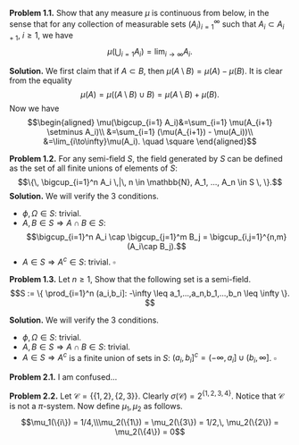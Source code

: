 **Problem 1.1.** Show that any measure $\mu$ is continuous from below, in the sense that for any collection of measurable sets $(A_i)_{i=1}^\infty$ such that $A_i \subset A_{i+1}$, $i \geq 1$, we have
$$\mu(\bigcup_{i=1} A_i)= \lim_{i \to \infty} A_i.$$

**Solution.** We first claim that if $A \subset B$, then $\mu(A \setminus B) = \mu(A) - \mu(B)$.  It is clear from the equality 
$$\mu(A) = \mu((A \setminus B) \cup B) = \mu(A \setminus B) + \mu(B).$$
Now we have
$$\begin{aligned}
\mu(\bigcup_{i=1} A_i)&=\sum_{i=1} \mu(A_{i+1} \setminus A_i)\\
&=\sum_{i=1} (\mu(A_{i+1}) - \mu(A_i))\\
&=\lim_{i\to\infty}\mu(A_i). \quad \square
\end{aligned}$$

**Problem 1.2.** For any semi-field $S$, the field generated by $S$ can be defined as the set of all finite unions of elements of $S$:
$$\{\, \bigcup_{i=1}^n A_i \,|\, n \in \mathbb{N}, A_1, ..., A_n \in S \, \}.$$
**Solution.**  We will verify the 3 conditions.
- $\phi, \Omega \in S$: trivial.
- $A, B \in S \Rightarrow A \cap B \in S$: $$\bigcup_{i=1}^n A_i \cap \bigcup_{j=1}^m B_j = \bigcup_{i,j=1}^{n,m}(A_i\cap B_j).$$
- $A \in S \Rightarrow A^c \in S$: trivial. $\square$

**Problem 1.3.** Let $n \geq 1$, Show that the following set is a semi-field.
$$S := \{ \prod_{i=1}^n (a_i,b_i]: -\infty \leq a_1,...,a_n,b_1,...,b_n \leq \infty \}. $$

**Solution.**  We will verify the 3 conditions.
- $\phi, \Omega \in S$: trivial.
- $A, B \in S \Rightarrow A \cap B \in S$: trivial.
- $A \in S \Rightarrow A^c$ is a finite union of sets in $S$: $(a_i,b_i]^c = (-\infty,a_i] \cup (b_i,\infty]$. $\square$

**Problem 2.1.** I am confused...

**Problem 2.2.** Let $\mathcal{C}=\{\{1,2\}, \{2,3\}\}.$ Clearly $\sigma(\mathcal{C}) = 2^{\{1,2,3,4\}}$. Notice that $\mathcal{C}$ is not a $\pi$-system. Now define $\mu_1, \mu_2$ as follows.
$$\mu_1(\{i\}) = 1/4,\\\mu_2(\{1\}) = \mu_2(\{3\}) = 1/2,\, \mu_2(\{2\}) = \mu_2(\{4\}) = 0$$
<!--stackedit_data:
eyJoaXN0b3J5IjpbMTMyNzI1OTIyNSwxNDUwOTUzNzg3LC0yMT
Q1OTc4MTQ0LDE2MTI4MjA4MSwtMTg4ODQ0MzQzNV19
-->